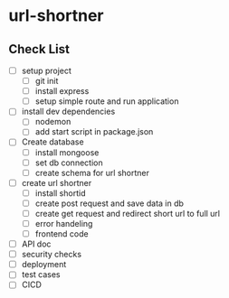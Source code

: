 # url-shortner


## Check List
* [ ] setup project
  * [ ] git init
  * [ ] install express 
  * [ ] setup simple route and run application 
* [ ] install dev dependencies 
  * [ ] nodemon 
  * [ ] add start script in package.json    
* [ ] Create database
  * [ ] install mongoose
  * [ ] set db connection 
  * [ ] create schema for url shortner
* [ ] create url shortner   
  * [ ] install shortid   
  * [ ] create post request and save data in db
  * [ ] create get request and redirect short url to full url 
  * [ ] error handeling
  * [ ] frontend code 
* [ ] API doc 
* [ ] security checks  
* [ ] deployment 
* [ ] test cases 
* [ ] CICD 
